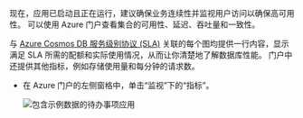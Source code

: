 现在，应用已启动且正在运行，建议确保业务连续性并监视用户访问以确保高可用性。 可以使用 Azure 门户查看集合的可用性、延迟、吞吐量和一致性。 

与 [Azure Cosmos DB 服务级别协议 (SLA)](https://www.azure.cn/support/sla/documentdb/) 关联的每个图均提供一行内容，显示满足 SLA 所需的配额和实际使用情况，从而让你清楚地了解数据库性能。 门户中还提供其他指标，例如存储使用量和每分钟的请求数。

* 在 Azure 门户的左侧窗格中，单击“监视”下的“指标”。

    ![包含示例数据的待办事项应用](./media/cosmos-db-tutorial-review-slas/azure-cosmosdb-portal-metrics-slas.png)
